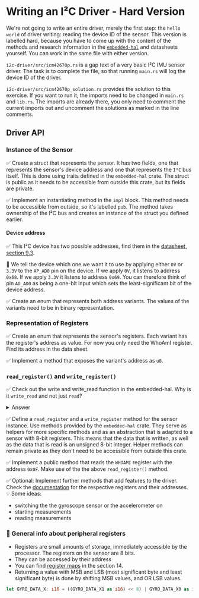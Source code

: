 # Writing an I²C Driver - Hard Version

We're not going to write an entire driver, merely the first step: the `hello world` of driver writing: reading the device ID of the sensor. This version is labelled hard, because you have to come up with the content of the methods and research information in the [`embedded-hal`](https://docs.rs/embedded-hal/latest/embedded_hal/) and datasheets yourself.  You can work in the same file with either version.

`i2c-driver/src/icm42670p.rs` is a gap text of a very basic I²C IMU sensor driver. The task is to complete the file, so that running `main.rs` will log the device ID of the driver.

`i2c-driver/src/icm42670p_solution.rs` provides the solution to this exercise. If you want to run it, the imports need to be changed in `main.rs` and `lib.rs`. The imports are already there, you only need to comment the current imports out and uncomment the solutions as marked in the line comments.

## Driver API

### Instance of the Sensor

 ✅ Create a struct that represents the sensor. It has two fields, one that represents the sensor's device address and one that represents the `I²C` bus itself. This is done using traits defined in the `embedded-hal` crate. The struct is public as it needs to be accessible from outside this crate, but its fields are private.

 ✅ Implement an instantiating method in the `impl` block. This method needs to be accessible from outside, so it's labelled `pub`. The method takes ownership of the I²C bus and creates an instance of the struct you defined earlier.


#### Device address

 ✅ This I²C device has two possible addresses, find them in the [datasheet, section 9.3](https://invensense.tdk.com/wp-content/uploads/2021/07/DS-000451-ICM-42670-P-v1.0.pdf).


🔎  We tell the device which one we want it to use by applying either `0V` or `3.3V` to the `AP_AD0` pin on the device. If we apply `0V`, it listens to address `0x68`. If we apply `3.3V` it listens to address `0x69`. You can therefore think of pin `AD_AD0` as being a one-bit input which sets the least-significant bit of the device address.

✅ Create an enum that represents both address variants. The values of the variants need to be in binary representation.

### Representation of Registers

✅ Create an enum that represents the sensor's registers. Each variant has the register's address as value. For now you only need the WhoAmI register. Find its address in the data sheet.

✅ Implement a method that exposes the variant's address as `u8`.

### `read_register()` and `write_register()`

✅ Check out the write and write_read function in the embedded-hal. Why is it `write_read` and not just `read`?

<Details>
    <Summary>Answer</Summary>
The reason for this lies in the characteristics of the I²C protocol: We first need to write a command over the I²C bus to specify which register we want to read from.
</Details>

✅ Define a `read_register` and a `write_register` method for the sensor instance. Use methods provided by the `embedded-hal` crate. They serve as helpers for more specific methods and as an abstraction that is adapted to a sensor with 8-bit registers. This means that the data that is written, as well as the data that is read is an unsigned 8-bit integer. Helper methods can remain private as they don't need to be accessible from outside this crate.

✅ Implement a public method that reads the `WHOAMI` register with the address `0x0F`. Make use of the the above `read_register()` method.


✅ Optional: Implement further methods that add features to the driver. Check the [documentation](https://invensense.tdk.com/wp-content/uploads/2021/07/DS-000451-ICM-42670-P-v1.0.pdf) for the respective registers and their addresses. 💡 Some ideas:
 * switching the the gyroscope sensor or the accelerometer on
 * starting measurements
 * reading measurements

### 🔎 General info about peripheral registers

- Registers are small amounts of storage, immediately accessible by the processor. The registers on the sensor are 8 bits.
- They can be accessed by their address
- You can find [register maps](https://invensense.tdk.com/wp-content/uploads/2021/07/DS-000451-ICM-42670-P-v1.0.pdf) in the section 14.
- Returning a value with MSB and LSB (most significant byte and least significant byte) is done by shifting MSB values, and OR LSB values.
```rust
let GYRO_DATA_X: i16 = ((GYRO_DATA_X1 as i16) << 8) | GYRO_DATA_X0 as i16;
```
